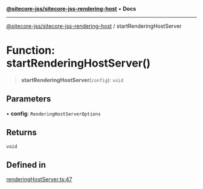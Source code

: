 [**@sitecore-jss/sitecore-jss-rendering-host**](../README.md) • **Docs**

***

[@sitecore-jss/sitecore-jss-rendering-host](../README.md) / startRenderingHostServer

# Function: startRenderingHostServer()

> **startRenderingHostServer**(`config`): `void`

## Parameters

• **config**: `RenderingHostServerOptions`

## Returns

`void`

## Defined in

[renderingHostServer.ts:47](https://github.com/Sitecore/jss/blob/ff400466a8d16483c667d9a837e1247d6192035e/packages/sitecore-jss-rendering-host/src/renderingHostServer.ts#L47)

